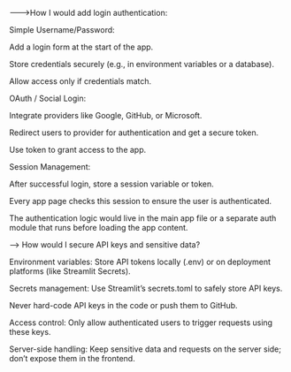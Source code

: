 --->How I would add login authentication:

Simple Username/Password:

Add a login form at the start of the app.

Store credentials securely (e.g., in environment variables or a database).

Allow access only if credentials match.

OAuth / Social Login:

Integrate providers like Google, GitHub, or Microsoft.

Redirect users to provider for authentication and get a secure token.

Use token to grant access to the app.

Session Management:

After successful login, store a session variable or token.

Every app page checks this session to ensure the user is authenticated.

The authentication logic would live in the main app file or a separate auth module that runs before loading the app content.






--> How would I secure API keys and sensitive data?

Environment variables: Store API tokens locally (.env) or on deployment platforms (like Streamlit Secrets).

Secrets management: Use Streamlit’s secrets.toml to safely store API keys.

Never hard-code API keys in the code or push them to GitHub.

Access control: Only allow authenticated users to trigger requests using these keys.

Server-side handling: Keep sensitive data and requests on the server side; don’t expose them in the frontend.